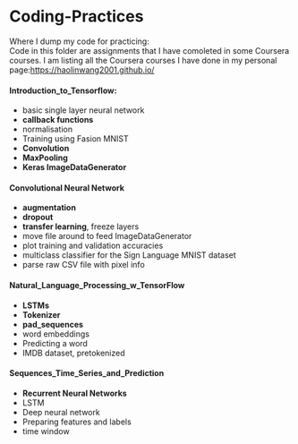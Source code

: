 # Coding-Practices
Where I dump my code for practicing:  
Code in this folder are assignments that I have comoleted in some Coursera courses. I am listing all the Coursera courses I have done in my personal page:https://haolinwang2001.github.io/  
  
#### Introduction_to_Tensorflow: 
- basic single layer neural network
- **callback functions**
- normalisation
- Training using Fasion MNIST
- **Convolution**
- **MaxPooling**
- **Keras ImageDataGenerator**   

  
 #### Convolutional Neural Network
- **augmentation**
- **dropout**
- **transfer learning**, freeze layers
- move file around to feed ImageDataGenerator
- plot training and validation accuracies
- multiclass classifier for the Sign Language MNIST dataset
- parse raw CSV file with pixel info


#### Natural_Language_Processing_w_TensorFlow
- **LSTMs**
- **Tokenizer**
- **pad_sequences**
- word embeddings
- Predicting a word
- IMDB dataset, pretokenized

#### Sequences_Time_Series_and_Prediction
- **Recurrent Neural Networks**
- LSTM
- Deep neural network 
- Preparing features and labels
- time window
